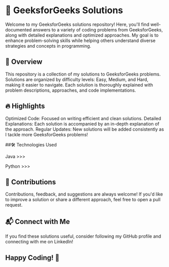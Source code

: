 # 📝 GeeksforGeeks Solutions

Welcome to my GeeksforGeeks solutions repository! Here, you'll find well-documented answers to a variety of coding problems from GeeksforGeeks, along with detailed explanations and optimized approaches. My goal is to enhance problem-solving skills while helping others understand diverse strategies and concepts in programming.

## 🚀 Overview

This repository is a collection of my solutions to GeeksforGeeks problems. Solutions are organized by difficulty levels: Easy, Medium, and Hard, making it easier to navigate. Each solution is thoroughly explained with problem descriptions, approaches, and code implementations.

## 🔥 Highlights

Optimized Code: Focused on writing efficient and clean solutions.
Detailed Explanations: Each solution is accompanied by an in-depth explanation of the approach.
Regular Updates: New solutions will be added consistently as I tackle more GeeksforGeeks problems!

##🛠 Technologies Used

Java >>>

Python >>>

## 🤝 Contributions

Contributions, feedback, and suggestions are always welcome! If you'd like to improve a solution or share a different approach, feel free to open a pull request.

## 📬 Connect with Me

If you find these solutions useful, consider following my GitHub profile and connecting with me on LinkedIn!

## Happy Coding! 🎉
